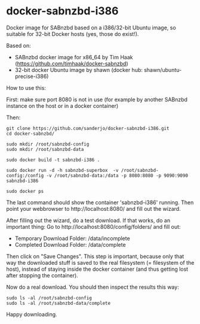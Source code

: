 docker-sabnzbd-i386
===================

Docker image for SABnzbd based on a i386/32-bit Ubuntu image, so suitable for 32-bit Docker hosts (yes, those do exist!).

Based on:
- SABnzbd docker image for x86_64 by Tim Haak (https://github.com/timhaak/docker-sabnzbd)
- 32-bit docker Ubuntu image by shawn (docker hub: shawn/ubuntu-precise-i386)

How to use this:

First: make sure port 8080 is not in use (for example by another SABnzbd instance on the host or in a docker container)

Then:
```
git clone https://github.com/sanderjo/docker-sabnzbd-i386.git
cd docker-sabnzbd/

sudo mkdir /root/sabnzbd-config
sudo mkdir /root/sabnzbd-data

sudo docker build -t sabnzbd-i386 .

sudo docker run -d -h sabnzbd-superbox  -v /root/sabnzbd-config:/config -v /root/sabnzbd-data:/data -p 8080:8080 -p 9090:9090 sabnzbd-i386

sudo docker ps

```
The last command should show the container 'sabnzbd-i386' running.
Then point your webbrowser to http://localhost:8080/ and fill out the wizard.

After filling out the wizard, do a test download. If that works, do an important thing: Go to http://localhost:8080/config/folders/ and fill out:
- Temporary Download Folder: /data/incomplete
- Completed Download Folder: /data/complete

Then click on "Save Changes". This step is important, because only that way the downloaded stuff is saved to the real filesystem (= filesystem of the host), instead of staying inside the docker container (and thus getting lost after stopping the container).

Now do a real download. You should then inspect the results this way:
```
sudo ls -al /root/sabnzbd-config
sudo ls -al /root/sabnzbd-data/complete
```

Happy downloading.




